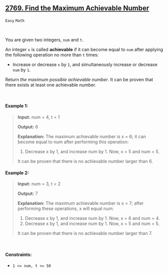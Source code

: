## [2769. Find the Maximum Achievable Number](https://leetcode.com/problems/find-the-maximum-achievable-number)

<code>Easy</code> <code>Math</code>

<br>

You are given two integers, <code>num</code> and <code>t</code>.

An integer <code>x</code> is called __achievable__ if it can become equal to <code>num</code> after applying the following operation no more than <code>t</code> times:

- Increase or decrease <code>x</code> by <code>1</code>, and simultaneously increase or decrease <code>num</code> by <code>1</code>.

Return *the maximum possible achievable number*. It can be proven that there exists at least one achievable number.

<br>

#### Example 1:

> __Input:__ num = 4, t = 1
> 
> __Output:__ 6
> 
> __Explanation:__ The maximum achievable number is x = 6; it can become equal to num after performing this operation:  
> 1. Decrease x by 1, and increase num by 1. Now, x = 5 and num = 5.
>  
> It can be proven that there is no achievable number larger than 6.  

#### Example 2:

> __Input:__ num = 3, t = 2
> 
> __Output:__ 7
> 
> __Explanation:__ The maximum achievable number is x = 7; after performing these operations, x will equal num:   
> 1. Decrease x by 1, and increase num by 1. Now, x = 6 and num = 4.  
> 2. Decrease x by 1, and increase num by 1. Now, x = 5 and num = 5.
>    
> It can be proven that there is no achievable number larger than 7.  

<br>

#### Constraints:

- <code>1 <= num, t <= 50</code>
